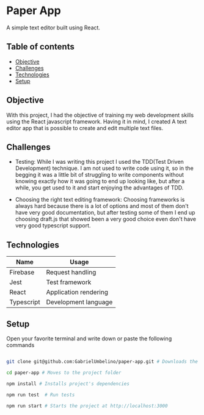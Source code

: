 # Paper App 

A simple text editor built using React.

## Table of contents
* [Objective](#objective)
* [Challenges](#chalenges)
* [Technologies](#technologies)
* [Setup](#setup)

## Objective
With this project, I had the objective of training my web development skills using the React javascript framework. Having it in mind, I created A text editor app that is possible to create and edit multiple text files.

## Challenges
* Testing: While I was writing this project I used the TDD(Test Driven Development) technique.
I am not used to write code using it, so in the begging it was a little bit of struggling to write components without knowing exactly how it was going to end up looking like, but after a while, you get used to it and start enjoying the advantages of TDD.

* Choosing the right text editing framework: Choosing frameworks is always hard because there is a lot of options and most of them don't have very good documentation, but after testing some of them I end up choosing draft.js that showed been a very good choice even don't have very good typescript support.

## Technologies

| Name       | Usage                        |
| ---------- | ---------------------------- |
| Firebase   | Request handling             |
| Jest       | Test framework               |
| React      | Application rendering        |
| Typescript | Development language         |


## Setup
Open your favorite terminal and write down or paste the following commands

```bash

git clone git@github.com:GabrielUmbelino/paper-app.git # Downloads the project

cd paper-app # Moves to the project folder

npm install # Installs project's dependencies

npm run test  # Run tests

npm run start # Starts the project at http://localhost:3000

```